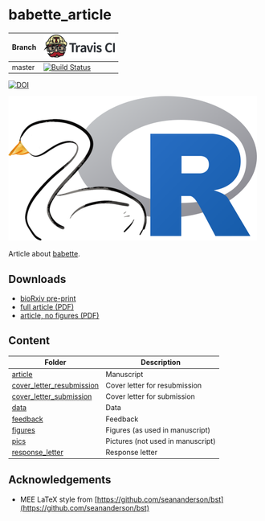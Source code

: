 # babette_article

Branch|[![Travis CI logo](pics/TravisCI.png)](https://travis-ci.org)
---|---
master|[![Build Status](https://travis-ci.org/richelbilderbeek/babette_article.svg?branch=master)](https://travis-ci.org/richelbilderbeek/babette_article)

[![DOI](https://zenodo.org/badge/105884140.svg)](https://zenodo.org/badge/latestdoi/105884140)

![](pics/babette_logo.png)

Article about [babette](https://github.com/richelbilderbeek/babette).

## Downloads

 * [bioRxiv pre-print](https://doi.org/10.1101/271866)
 * [full article (PDF)](article/article_full.pdf)
 * [article, no figures (PDF)](article/article.pdf)

## Content

Folder|Description
---|---
[article](article/README.md)|Manuscript
[cover_letter_resubmission](cover_letter_resubmission/README.md)|Cover letter for resubmission
[cover_letter_submission](cover_letter_submission/README.md)|Cover letter for submission
[data](data/README.md)|Data
[feedback](feedback/README.md)|Feedback
[figures](figures/README.md)|Figures (as used in manuscript)
[pics](pics/README.md)|Pictures (not used in manuscript)
[response_letter](response_letter/README.md)|Response letter

## Acknowledgements

 * MEE LaTeX style from [https://github.com/seananderson/bst](https://github.com/seananderson/bst)

